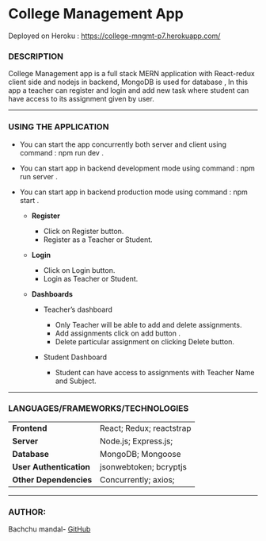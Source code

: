 # College Management App

Deployed on Heroku : https://college-mngmt-p7.herokuapp.com/

### DESCRIPTION
College Management app is a full stack MERN application with React-redux client side and nodejs in backend, MongoDB is used for database , In this app a teacher can register and login and add new task where student can have access to its assignment given by user.

---

### USING THE APPLICATION

* You can start the app concurrently both server and client using command : npm run dev .

* You can start app in backend development mode using command : npm run server .

* You can start app in backend production mode using command : npm start .

    * **Register**
        - Click on Register button.
        - Register as a Teacher or Student.

    * **Login**
        - Click on Login button.
        - Login as Teacher or Student.

    * **Dashboards**
        * Teacher’s dashboard
            - Only Teacher will be able to add and delete assignments.
            - Add assignments click on add button .
            - Delete particular assignment on clicking Delete button.

        * Student Dashboard
            - Student can have access to assignments with Teacher Name and Subject.
            


---

### LANGUAGES/FRAMEWORKS/TECHNOLOGIES
| | |
| ------ | ------ |
| **Frontend** | React; Redux; reactstrap |
| **Server** | Node.js; Express.js; |
| **Database** | MongoDB; Mongoose |
| **User Authentication** | jsonwebtoken; bcryptjs |
| **Other Dependencies** | Concurrently; axios; |

---

### AUTHOR:
Bachchu mandal- [GitHub](https://github.com/prats7)
